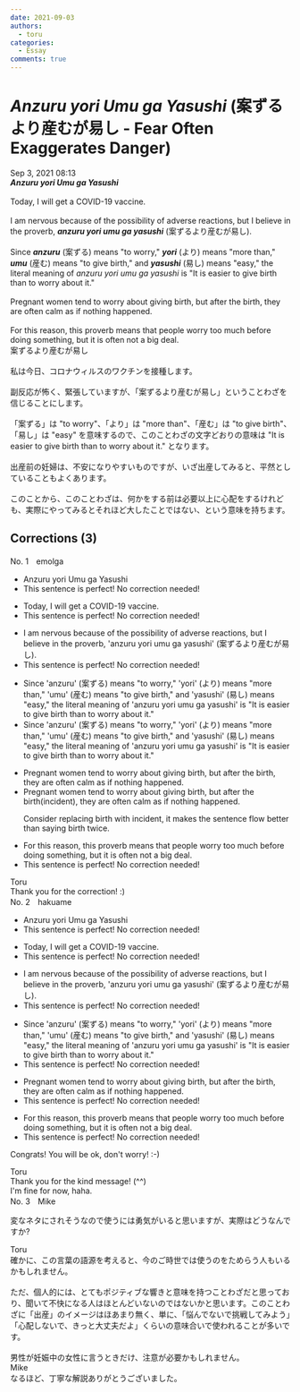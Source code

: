 ```yaml
---
date: 2021-09-03
authors:
  - toru
categories:
  - Essay
comments: true
---
```


# <strong><em>Anzuru yori Umu ga Yasushi</strong></em> (案ずるより産むが易し - Fear Often Exaggerates Danger)
<div class="date">Sep 3, 2021 08:13</div>
<div id="post"><div id="body_show_ori">
<strong><em>Anzuru yori Umu ga Yasushi</strong></em><br/><br/>Today, I will get a COVID-19 vaccine.<br/><br/>I am nervous because of the possibility of adverse reactions, but I believe in the proverb, <strong><em>anzuru yori umu ga yasushi</em></strong> (案ずるより産むが易し).<br/><br/>Since <strong><em>anzuru</em></strong> (案ずる) means "to worry," <strong><em>yori</em></strong> (より) means "more than," <strong><em>umu</em></strong> (産む) means "to give birth," and <strong><em>yasushi</em></strong> (易し) means "easy," the literal meaning of <em>anzuru yori umu ga yasushi</em> is "It is easier to give birth than to worry about it."<br/><br/>Pregnant women tend to worry about giving birth, but after the birth, they are often calm as if nothing happened.<br/><br/>For this reason, this proverb means that people worry too much before doing something, but it is often not a big deal.
</div></div>

<!-- more -->

<div id="post_ja"><div id="body_show_mo">
案ずるより産むが易し<br/><br/>私は今日、コロナウィルスのワクチンを接種します。<br/><br/>副反応が怖く、緊張していますが、「案ずるより産むが易し」ということわざを信じることにします。<br/><br/>「案ずる」は "to worry"、「より」は "more than"、「産む」は "to give birth"、「易し」は "easy" を意味するので、このことわざの文字どおりの意味は "It is easier to give birth than to worry about it." となります。<br/><br/>出産前の妊婦は、不安になりやすいものですが、いざ出産してみると、平然としていることもよくあります。<br/><br/>このことから、このことわざは、何かをする前は必要以上に心配をするけれども、実際にやってみるとそれほど大したことではない、という意味を持ちます。
</div></div>

## Corrections (3)
<div id="block"><div class="first_name"> No. 1　<span class="just_name">emolga</span></div><div id="block2">
<ul class="correction_field">
<li class="incorrect">Anzuru yori Umu ga Yasushi</li>
<li class="corrected perfect">This sentence is perfect! No correction needed!</li>
</ul>
<ul class="correction_field">
<li class="incorrect">Today, I will get a COVID-19 vaccine.</li>
<li class="corrected perfect">This sentence is perfect! No correction needed!</li>
</ul>
<ul class="correction_field">
<li class="incorrect">I am nervous because of the possibility of adverse reactions, but I believe in the proverb, 'anzuru yori umu ga yasushi' (案ずるより産むが易し).</li>
<li class="corrected perfect">This sentence is perfect! No correction needed!</li>
</ul>
<ul class="correction_field">
<li class="incorrect">Since 'anzuru' (案ずる) means "to worry," 'yori' (より) means "more than," 'umu' (産む) means "to give birth," and 'yasushi' (易し) means "easy," the literal meaning of 'anzuru yori umu ga yasushi' is "It is easier to give birth than to worry about it."</li>
<li class="corrected correct">
Since 'anzuru' (案ずる) means "to worry," 'yori' (より) means "more than," 'umu' (産む) means "to give birth," and 'yasushi' (易し) means "easy," the literal meaning of 'anzuru yori umu ga yasushi' is "It is easier to give birth than to worry about it."
</li>
</ul>
<ul class="correction_field">
<li class="incorrect">Pregnant women tend to worry about giving birth, but after the birth, they are often calm as if nothing happened.</li>
<li class="corrected correct">
Pregnant women tend to worry about giving birth, but after the birth(incident), they are often calm as if nothing happened.
<p class="correction_comment">Consider replacing birth with incident, it makes the sentence flow better than saying birth twice.</p>
</li>
</ul>
<ul class="correction_field">
<li class="incorrect">For this reason, this proverb means that people worry too much before doing something, but it is often not a big deal.</li>
<li class="corrected perfect">This sentence is perfect! No correction needed!</li>
</ul>
</div><div class="name"><span class="just_name">Toru</span><br>
Thank you for the correction! :)
</div>
</div>
<div id="block"><div class="first_name"> No. 2　<span class="just_name">hakuame</span></div><div id="block2">
<ul class="correction_field">
<li class="incorrect">Anzuru yori Umu ga Yasushi</li>
<li class="corrected perfect">This sentence is perfect! No correction needed!</li>
</ul>
<ul class="correction_field">
<li class="incorrect">Today, I will get a COVID-19 vaccine.</li>
<li class="corrected perfect">This sentence is perfect! No correction needed!</li>
</ul>
<ul class="correction_field">
<li class="incorrect">I am nervous because of the possibility of adverse reactions, but I believe in the proverb, 'anzuru yori umu ga yasushi' (案ずるより産むが易し).</li>
<li class="corrected perfect">This sentence is perfect! No correction needed!</li>
</ul>
<ul class="correction_field">
<li class="incorrect">Since 'anzuru' (案ずる) means "to worry," 'yori' (より) means "more than," 'umu' (産む) means "to give birth," and 'yasushi' (易し) means "easy," the literal meaning of 'anzuru yori umu ga yasushi' is "It is easier to give birth than to worry about it."</li>
<li class="corrected perfect">This sentence is perfect! No correction needed!</li>
</ul>
<ul class="correction_field">
<li class="incorrect">Pregnant women tend to worry about giving birth, but after the birth, they are often calm as if nothing happened.</li>
<li class="corrected perfect">This sentence is perfect! No correction needed!</li>
</ul>
<ul class="correction_field">
<li class="incorrect">For this reason, this proverb means that people worry too much before doing something, but it is often not a big deal.</li>
<li class="corrected perfect">This sentence is perfect! No correction needed!</li>
</ul>
<p class="comment_small">
 Congrats!  You will be ok, don't worry! :-)
</p>

</div><div class="name"><span class="just_name">Toru</span><br>
Thank you for the kind message! (^^)<br/>I'm fine for now, haha.
</div>
</div>
<div id="block"><div class="first_name"> No. 3　<span class="just_name">Mike</span></div><div id="block2">
<p class="comment_small">
 変なネタにされそうなので使うには勇気がいると思いますが、実際はどうなんですか?
</p>

</div><div class="name"><span class="just_name">Toru</span><br>
確かに、この言葉の語源を考えると、今のご時世では使うのをためらう人もいるかもしれません。<br/><br/>ただ、個人的には、とてもポジティブな響きと意味を持つことわざだと思っており、聞いて不快になる人はほとんどいないのではないかと思います。このことわざに「出産」のイメージはほあまり無く、単に、「悩んでないで挑戦してみよう」「心配しないで、きっと大丈夫だよ」くらいの意味合いで使われることが多いです。<br/><br/>男性が妊娠中の女性に言うときだけ、注意が必要かもしれません。
</div>
<div class="name"><span class="just_name">Mike</span><br>
なるほど、丁寧な解説ありがとうございました。
</div>
</div>
